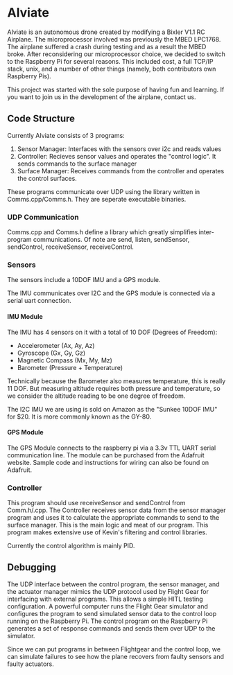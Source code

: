 AIviate
=======

AIviate is an autonomous drone created by modifying a Bixler V1.1 RC Airplane.
The microprocessor involved was previously the MBED LPC1768. The airplane
suffered a crash during testing and as a result the MBED broke. After
reconsidering our microprocessor choice, we decided to switch to the Raspberry
Pi for several reasons. This included cost, a full TCP/IP stack, unix, and a
number of other things (namely, both contributors own Raspberry Pis).

This project was started with the sole purpose of having fun and learning. If
you want to join us in the development of the airplane, contact us.

Code Structure
--------------

Currently AIviate consists of 3 programs:

1. Sensor Manager: Interfaces with the sensors over i2c and reads values
2. Controller: Recieves sensor values and operates the "control logic". It
sends commands to the surface manager
3. Surface Manager:  Receives commands from the controller and operates the
control surfaces.

These programs communicate over UDP using the library written in
Comms.cpp/Comms.h. They are seperate executable binaries.

### UDP Communication

Comms.cpp and Comms.h define a library which greatly simplifies inter-program
communications. Of note are send, listen, sendSensor, sendControl,
receiveSensor, receiveControl.

### Sensors

The sensors include a 10DOF IMU and a GPS module.

The IMU communicates over I2C and the GPS module is connected via a serial uart
connection.

#### IMU Module

The IMU has 4 sensors on it with a total of 10 DOF (Degrees of Freedom):
+ Accelerometer (Ax, Ay, Az)
+ Gyroscope (Gx, Gy, Gz)
+ Magnetic Compass (Mx, My, Mz)
+ Barometer (Pressure + Temperature)

Technically because the Barometer also measures temperature, this is really 11
DOF. But measuring altitude requires
both pressure and temperature, so we consider the altitude reading to be one degree of freedom.

The I2C IMU we are using is sold on Amazon as the "Sunkee 10DOF IMU" for $20.
It is more commonly known as the GY-80.

#### GPS Module

The GPS Module connects to the raspberry pi via a 3.3v TTL UART serial
communication line. The module can be purchased from the Adafruit website.
Sample code and instructions for wiring can also be found on Adafruit.

### Controller

This program should use receiveSensor and sendControl from Comm.h/.cpp. The
Controller receives sensor data from the sensor manager program and uses it to
calculate the appropriate commands to send to the surface manager. This is the
main logic and meat of our program. This program makes extensive use of Kevin's
filtering and control libraries.

Currently the control algorithm is mainly PID.

Debugging
---------

The UDP interface between the control program, the sensor manager, and the actuator manager mimics the UDP protocol used by Flight Gear for interfacing with external programs. This allows a simple HITL testing configuration. A powerful computer runs the Flight Gear simulator and configures the program to send simulated sensor data to the control loop running on the Raspberry Pi. The control program on the Raspberry Pi generates a set of response commands and sends them over UDP to the simulator.

Since we can put programs in between Flightgear and the control loop, we can simulate
failures to see how the plane recovers from faulty sensors and faulty actuators. 
